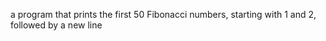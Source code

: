 a program that prints the first 50 Fibonacci numbers, starting with 1 and 2, followed by a new line
